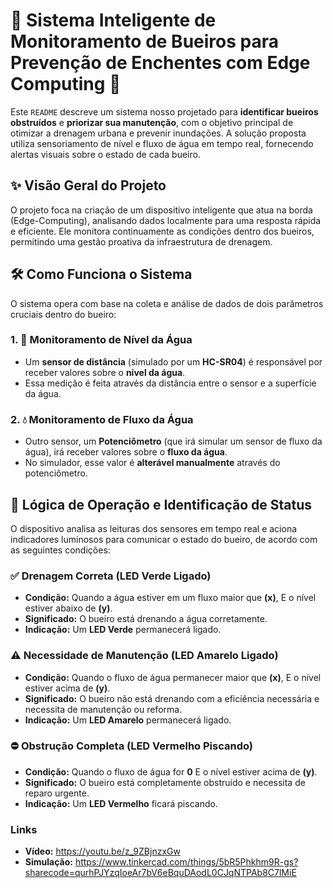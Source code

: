 # 🌊 Sistema Inteligente de Monitoramento de Bueiros para Prevenção de Enchentes com Edge Computing 🚦

Este `README` descreve um sistema nosso projetado para **identificar bueiros obstruídos** e **priorizar sua manutenção**, com o objetivo principal de otimizar a drenagem urbana e prevenir inundações. A solução proposta utiliza sensoriamento de nível e fluxo de água em tempo real, fornecendo alertas visuais sobre o estado de cada bueiro.

## ✨ Visão Geral do Projeto
O projeto foca na criação de um dispositivo inteligente que atua na borda (Edge-Computing), analisando dados localmente para uma resposta rápida e eficiente. Ele monitora continuamente as condições dentro dos bueiros, permitindo uma gestão proativa da infraestrutura de drenagem.


## 🛠️ Como Funciona o Sistema
O sistema opera com base na coleta e análise de dados de dois parâmetros cruciais dentro do bueiro:

### 1. 📏 Monitoramento de Nível da Água
* Um **sensor de distância** (simulado por um **HC-SR04**) é responsável por receber valores sobre o **nível da água**.
* Essa medição é feita através da distância entre o sensor e a superfície da água.

### 2. 💧 Monitoramento de Fluxo da Água
* Outro sensor, um **Potenciômetro** (que irá simular um sensor de fluxo da água), irá receber valores sobre o **fluxo da água**.
* No simulador, esse valor é **alterável manualmente** através do potenciômetro.


## 🚦 Lógica de Operação e Identificação de Status
O dispositivo analisa as leituras dos sensores em tempo real e aciona indicadores luminosos para comunicar o estado do bueiro, de acordo com as seguintes condições:

### ✅ Drenagem Correta (LED Verde Ligado)
* **Condição:** Quando a água estiver em um fluxo maior que **(x)**, E o nível estiver abaixo de **(y)**.
* **Significado:** O bueiro está drenando a água corretamente.
* **Indicação:** Um **LED Verde** permanecerá ligado.

### ⚠️ Necessidade de Manutenção (LED Amarelo Ligado)
* **Condição:** Quando o fluxo de água permanecer maior que **(x)**, E o nível estiver acima de **(y)**.
* **Significado:** O bueiro não está drenando com a eficiência necessária e necessita de manutenção ou reforma.
* **Indicação:** Um **LED Amarelo** permanecerá ligado.

### ⛔ Obstrução Completa (LED Vermelho Piscando)
* **Condição:** Quando o fluxo de água for **0** E o nível estiver acima de **(y)**.
* **Significado:** O bueiro está completamente obstruído e necessita de reparo urgente.
* **Indicação:** Um **LED Vermelho** ficará piscando.
  
### Links
* **Vídeo:** https://youtu.be/z_9ZBjnzxGw
* **Simulação:** https://www.tinkercad.com/things/5bR5Phkhm9R-gs?sharecode=qurhPJYzqIoeAr7bV6eBquDAodL0CJqNTPAb8C7lMiE

